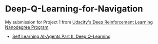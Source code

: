 # Deep-Q-Learning-for-Navigation
My submission for Project 1 from [Udacity's Deep Reinforcement Learning Nanodegree Program](https://www.udacity.com/course/deep-reinforcement-learning-nanodegree--nd893).

- [Self Learning AI-Agents Part II: Deep Q-Learning](https://towardsdatascience.com/self-learning-ai-agents-part-ii-deep-q-learning-b5ac60c3f47)
